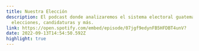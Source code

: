 ```yaml
---
title: Nuestra Elección
description: El podcast donde analizaremos el sistema electoral guatemalteco,
  elecciones, candidaturas y más.
link: https://open.spotify.com/embed/episode/07jgf9edynFB5HFDBT4unV?
date: 2022-09-13T14:54:50.592Z
highlight: true
---
```

